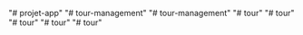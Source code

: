 "# projet-app" 
"# tour-management" 
"# tour-management" 
"# tour" 
"# tour" 
"# tour" 
"# tour" 
"# tour" 
